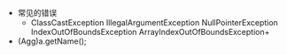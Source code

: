 -   常见的错误
    -   ClassCastException IllegalArgumentException NullPointerException IndexOutOfBoundsException ArrayIndexOutOfBoundsException+
-   (Agg)a.getName();
